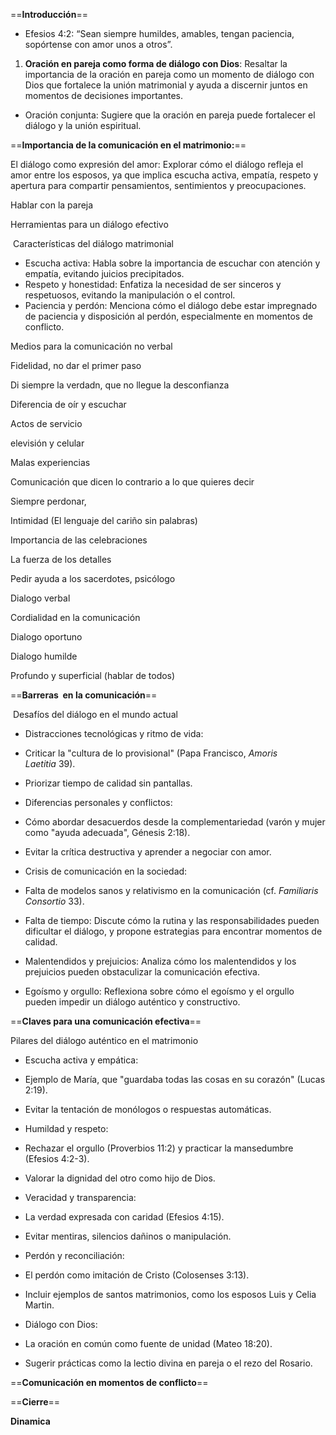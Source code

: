 ==**Introducción**== 

  

- Efesios 4:2: “Sean siempre humildes, amables, tengan paciencia, sopórtense con amor unos a otros”.

  

1. **Oración en pareja como forma de diálogo con Dios**: Resaltar la importancia de la oración en pareja como un momento de diálogo con Dios que fortalece la unión matrimonial y ayuda a discernir juntos en momentos de decisiones importantes.

- Oración conjunta: Sugiere que la oración en pareja puede fortalecer el diálogo y la unión espiritual.

  

==**Importancia de la comunicación en el matrimonio:**==

El diálogo como expresión del amor: Explorar cómo el diálogo refleja el amor entre los esposos, ya que implica escucha activa, empatía, respeto y apertura para compartir pensamientos, sentimientos y preocupaciones.

Hablar con la pareja

  

Herramientas para un diálogo efectivo

  

 Características del diálogo matrimonial

- Escucha activa: Habla sobre la importancia de escuchar con atención y empatía, evitando juicios precipitados.
- Respeto y honestidad: Enfatiza la necesidad de ser sinceros y respetuosos, evitando la manipulación o el control.
- Paciencia y perdón: Menciona cómo el diálogo debe estar impregnado de paciencia y disposición al perdón, especialmente en momentos de conflicto.

  

Medios para la comunicación no verbal

Fidelidad, no dar el primer paso

Di siempre la verdadn, que no llegue la desconfianza 

Diferencia de oír y escuchar 

Actos de servicio 

elevisión y celular

Malas experiencias 

Comunicación que dicen lo contrario a lo que quieres decir

Siempre perdonar, 

Intimidad (El lenguaje del cariño sin palabras)

Importancia de las celebraciones 

La fuerza de los detalles

Pedir ayuda a los sacerdotes, psicólogo

  

  

Dialogo verbal

Cordialidad en la comunicación 

Dialogo oportuno

Dialogo humilde

Profundo y superficial (hablar de todos)

  

==**Barreras  en la comunicación**== 

  

 Desafíos del diálogo en el mundo actual

- Distracciones tecnológicas y ritmo de vida:

- Criticar la "cultura de lo provisional" (Papa Francisco, _Amoris Laetitia_ 39).
- Priorizar tiempo de calidad sin pantallas.

- Diferencias personales y conflictos:

- Cómo abordar desacuerdos desde la complementariedad (varón y mujer como "ayuda adecuada", Génesis 2:18).
- Evitar la crítica destructiva y aprender a negociar con amor.

- Crisis de comunicación en la sociedad:

- Falta de modelos sanos y relativismo en la comunicación (cf. _Familiaris Consortio_ 33).

- Falta de tiempo: Discute cómo la rutina y las responsabilidades pueden dificultar el diálogo, y propone estrategias para encontrar momentos de calidad.
- Malentendidos y prejuicios: Analiza cómo los malentendidos y los prejuicios pueden obstaculizar la comunicación efectiva.
- Egoísmo y orgullo: Reflexiona sobre cómo el egoísmo y el orgullo pueden impedir un diálogo auténtico y constructivo.

  

==**Claves para una comunicación efectiva**== 

  

Pilares del diálogo auténtico en el matrimonio

- Escucha activa y empática:

- Ejemplo de María, que "guardaba todas las cosas en su corazón" (Lucas 2:19).
- Evitar la tentación de monólogos o respuestas automáticas.

- Humildad y respeto:

- Rechazar el orgullo (Proverbios 11:2) y practicar la mansedumbre (Efesios 4:2-3).
- Valorar la dignidad del otro como hijo de Dios.

- Veracidad y transparencia:

- La verdad expresada con caridad (Efesios 4:15).
- Evitar mentiras, silencios dañinos o manipulación.

- Perdón y reconciliación:

- El perdón como imitación de Cristo (Colosenses 3:13).
- Incluir ejemplos de santos matrimonios, como los esposos Luis y Celia Martin.

- Diálogo con Dios:

- La oración en común como fuente de unidad (Mateo 18:20).
- Sugerir prácticas como la lectio divina en pareja o el rezo del Rosario.

  

==**Comunicación en momentos de conflicto**== 

  

  

==**Cierre**==

  

**Dinamica**